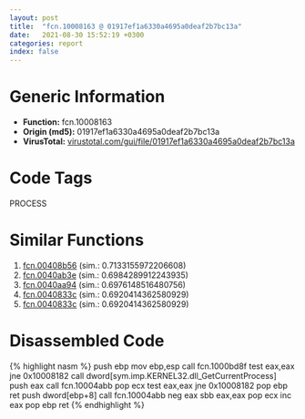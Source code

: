 ```yaml
---
layout: post
title:  "fcn.10008163 @ 01917ef1a6330a4695a0deaf2b7bc13a"
date:   2021-08-30 15:52:19 +0300
categories: report
index: false
---
```


# Generic Information
- **Function:** fcn.10008163
- **Origin (md5):** 01917ef1a6330a4695a0deaf2b7bc13a
- **VirusTotal:** [virustotal.com/gui/file/01917ef1a6330a4695a0deaf2b7bc13a][virustotal_ref]

# Code Tags
<span class="tag" id="PROCESS">PROCESS</span>


# Similar Functions

1. [fcn.00408b56][similar_1_ref] (sim.: 0.7133155972206608)
2. [fcn.0040ab3e][similar_2_ref] (sim.: 0.6984289912243935)
3. [fcn.0040aa94][similar_3_ref] (sim.: 0.6976148516480756)
4. [fcn.0040833c][similar_4_ref] (sim.: 0.6920414362580929)
5. [fcn.0040833c][similar_5_ref] (sim.: 0.6920414362580929)


# Disassembled Code

{% highlight nasm %}
push ebp
mov ebp,esp
call fcn.1000bd8f
test eax,eax
jne 0x10008182
call dword[sym.imp.KERNEL32.dll_GetCurrentProcess]
push eax
call fcn.10004abb
pop ecx
test eax,eax
jne 0x10008182
pop ebp
ret 
push dword[ebp+8]
call fcn.10004abb
neg eax
sbb eax,eax
pop ecx
inc eax
pop ebp
ret 
{% endhighlight %}


[similar_1_ref]: /report/fcn.00408b56@fca52b995e756cff97168f6fef94b37d
[similar_2_ref]: /report/fcn.0040ab3e@d04f0467adc195bee31b9e49798c6efb
[similar_3_ref]: /report/fcn.0040aa94@d79e4735d09cd3e3c55bd930ee7a7bf7
[similar_4_ref]: /report/fcn.0040833c@660cd3b83f136e5b13d894f881f74c3b
[similar_5_ref]: /report/fcn.0040833c@2e698ad2e4533da1e15505044f6a0124
[virustotal_ref]: https://www.virustotal.com/gui/file/01917ef1a6330a4695a0deaf2b7bc13a